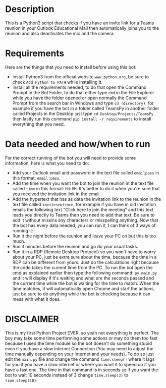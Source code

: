 # Description
This is a Python3 script that checks if you have an invite link for a Teams reunion in your Outlook Educational Mail then automatically joins you to the reunion and also deactivates the mic and the camera.
# Requirements
Here are the things that you need to install before using this bot:
- Install Python3 from the official website `www.python.org`, be sure to check `Add Python to PATH` while installing it.
- Install all the requirements needed, to do that open the Command Prompt in the Bot Folder, to do that either type `cmd` in the File Explorer while you have the folder opened or open normally the Command Prompt from the search bar in Windows and type `cd (directory)`, for example if you have the bot in a folder called TeamsPy in another folder called Projects in the Desktop just type `cd Desktop/Projects/TeamsPy` then lastly run this command `pip install -r requirements` to install everything that you need.
# Data needed and how/when to run
For the correct running of the bot you will need to provide some information, here is what you need to do:
- Add your Outlook email and password in the text file called `emailpass` in this format: `email:pass`.
- Add the time when you want the bot to join the reunion in the text file called `time` in this format: `HH:MM`. It's better to do it when you're sure that you received the invitation link in the email.
- Add the hypertext that has as data the invitation link to the reunion in the text file called `invitesentence`, for example if you have in old invitation emails the following text "Click here to join the meeting" and this text leads you directly to Teams then you need to add that text. Be sure to add it without missins any characters or misspelling anything.
Now that the bot has every data needed, you can run it, I can think of 3 ways of running it:
- Run it the night before the reunion and leave your PC on but this is too much.
- Run it minutes before the reunion and go do your usual tasks.
- Run it in a RDP (Remote Desktop Protocol) so you won't have to worry about your PC, just be extra sure about the time, because the time in a RDP can be different from yours. Just do the calculations right because the code takes the current time from the PC.
To run the bot open the cmd as explained earlier then type the following command: `py main.py` and it will display if it's waiting and what are the seconds passed and the current time while the bot is waiting for the time to match.
When the time matches, it will automatically open Chrome and start the actions, just be sure to do anything while the bot is checking because it can mess with what it does.
# DISCLAIMER
This is my first Python Project EVER, so yeah not everything is perfect.
The boy may take some time performing some actions or may do them too fast because I used the time module so the bot doesn't do something stupid even if you have a slow Internet Connection (You may need to adjust the time manually depending on your Internet and your needs). To do so just edit the `main.py` file and change the command `time.sleep()` where it lags for you if you have a slow internet or where you want it to speed up if you have a fast one. The time in that command is in seconds so if you want the bot to wait 10 seconds instead of 3 change `time.sleep(3)` to `time.sleep(10)`.

